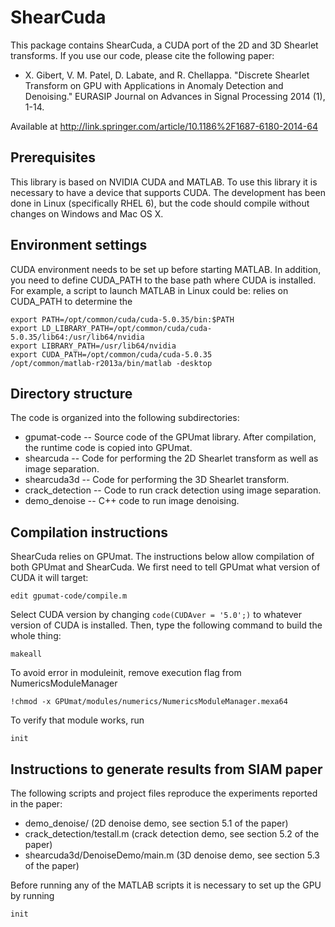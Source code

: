 ShearCuda
=========

This package contains ShearCuda, a CUDA port of the 2D and 3D Shearlet
transforms. If you use our code, please cite the following paper:

- X. Gibert, V. M. Patel, D. Labate, and R. Chellappa. "Discrete Shearlet
  Transform on GPU with Applications in Anomaly Detection and Denoising."
  EURASIP Journal on Advances in Signal Processing 2014 (1), 1-14.

Available at http://link.springer.com/article/10.1186%2F1687-6180-2014-64


Prerequisites
-------------

This library is based on NVIDIA CUDA and MATLAB. To use this library it is 
necessary to have a device that supports CUDA. The development has been
done in Linux (specifically RHEL 6), but the code should compile without
changes on Windows and Mac OS X.


Environment settings
--------------------

CUDA environment needs to be set up before starting MATLAB. In addition,
you need to define CUDA_PATH to the base path where CUDA is installed. For
example, a script to launch MATLAB in Linux could be:
relies on CUDA_PATH to determine the 

	export PATH=/opt/common/cuda/cuda-5.0.35/bin:$PATH
	export LD_LIBRARY_PATH=/opt/common/cuda/cuda-5.0.35/lib64:/usr/lib64/nvidia
	export LIBRARY_PATH=/usr/lib64/nvidia
	export CUDA_PATH=/opt/common/cuda/cuda-5.0.35
	/opt/common/matlab-r2013a/bin/matlab -desktop


Directory structure
-------------------

The code is organized into the following subdirectories:

* gpumat-code --  Source code of the GPUmat library. After compilation, the
    runtime code is copied into GPUmat.
* shearcuda -- Code for performing the 2D Shearlet transform as well as
    image separation.
* shearcuda3d -- Code for performing the 3D Shearlet transform.
* crack_detection -- Code to run crack detection using image separation.
* demo_denoise -- C++ code to run image denoising.


Compilation instructions
------------------------

ShearCuda relies on GPUmat. The instructions below allow compilation of
both GPUmat and ShearCuda. We first need to tell GPUmat what version of
CUDA it will target:

    edit gpumat-code/compile.m

Select CUDA version by changing `code(CUDAver = '5.0';)` to whatever
version of CUDA is installed. Then, type the following command to build
the whole thing:

    makeall

To avoid error in moduleinit, remove execution flag from NumericsModuleManager

    !chmod -x GPUmat/modules/numerics/NumericsModuleManager.mexa64

To verify that module works, run

    init


Instructions to generate results from SIAM paper
------------------------------------------------

The following scripts and project files reproduce the experiments reported
in the paper:

* demo_denoise/ (2D denoise demo, see section 5.1 of the paper)
* crack_detection/testall.m (crack detection demo, see section 5.2 of the paper)
* shearcuda3d/DenoiseDemo/main.m (3D denoise demo, see section 5.3 of the paper)

Before running any of the MATLAB scripts it is necessary to set up the GPU
by running

    init
